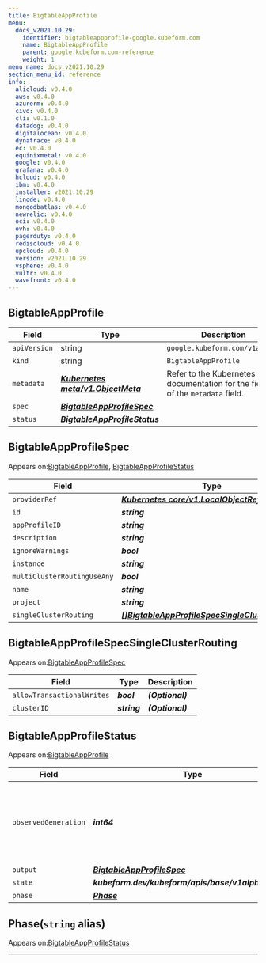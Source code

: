 ```yaml
---
title: BigtableAppProfile
menu:
  docs_v2021.10.29:
    identifier: bigtableappprofile-google.kubeform.com
    name: BigtableAppProfile
    parent: google.kubeform.com-reference
    weight: 1
menu_name: docs_v2021.10.29
section_menu_id: reference
info:
  alicloud: v0.4.0
  aws: v0.4.0
  azurerm: v0.4.0
  civo: v0.4.0
  cli: v0.1.0
  datadog: v0.4.0
  digitalocean: v0.4.0
  dynatrace: v0.4.0
  ec: v0.4.0
  equinixmetal: v0.4.0
  google: v0.4.0
  grafana: v0.4.0
  hcloud: v0.4.0
  ibm: v0.4.0
  installer: v2021.10.29
  linode: v0.4.0
  mongodbatlas: v0.4.0
  newrelic: v0.4.0
  oci: v0.4.0
  ovh: v0.4.0
  pagerduty: v0.4.0
  rediscloud: v0.4.0
  upcloud: v0.4.0
  version: v2021.10.29
  vsphere: v0.4.0
  vultr: v0.4.0
  wavefront: v0.4.0
---
```


## BigtableAppProfile
| Field | Type | Description |
| ------ | ----- | ----------- |
| `apiVersion` | string | `google.kubeform.com/v1alpha1` |
|    `kind` | string | `BigtableAppProfile` |
| `metadata` | ***[Kubernetes meta/v1.ObjectMeta](https://v1-18.docs.kubernetes.io/docs/reference/generated/kubernetes-api/v1.18/#objectmeta-v1-meta)***|Refer to the Kubernetes API documentation for the fields of the `metadata` field.|
| `spec` | ***[BigtableAppProfileSpec](#bigtableappprofilespec)***||
| `status` | ***[BigtableAppProfileStatus](#bigtableappprofilestatus)***||
## BigtableAppProfileSpec

Appears on:[BigtableAppProfile](#bigtableappprofile), [BigtableAppProfileStatus](#bigtableappprofilestatus)

| Field | Type | Description |
| ------ | ----- | ----------- |
| `providerRef` | ***[Kubernetes core/v1.LocalObjectReference](https://v1-18.docs.kubernetes.io/docs/reference/generated/kubernetes-api/v1.18/#localobjectreference-v1-core)***||
| `id` | ***string***||
| `appProfileID` | ***string***||
| `description` | ***string***| ***(Optional)*** |
| `ignoreWarnings` | ***bool***| ***(Optional)*** |
| `instance` | ***string***| ***(Optional)*** |
| `multiClusterRoutingUseAny` | ***bool***| ***(Optional)*** |
| `name` | ***string***| ***(Optional)*** |
| `project` | ***string***| ***(Optional)*** |
| `singleClusterRouting` | ***[[]BigtableAppProfileSpecSingleClusterRouting](#bigtableappprofilespecsingleclusterrouting)***| ***(Optional)*** |
## BigtableAppProfileSpecSingleClusterRouting

Appears on:[BigtableAppProfileSpec](#bigtableappprofilespec)

| Field | Type | Description |
| ------ | ----- | ----------- |
| `allowTransactionalWrites` | ***bool***| ***(Optional)*** |
| `clusterID` | ***string***| ***(Optional)*** |
## BigtableAppProfileStatus

Appears on:[BigtableAppProfile](#bigtableappprofile)

| Field | Type | Description |
| ------ | ----- | ----------- |
| `observedGeneration` | ***int64***| ***(Optional)*** Resource generation, which is updated on mutation by the API Server.|
| `output` | ***[BigtableAppProfileSpec](#bigtableappprofilespec)***| ***(Optional)*** |
| `state` | ***kubeform.dev/kubeform/apis/base/v1alpha1.State***| ***(Optional)*** |
| `phase` | ***[Phase](#phase)***| ***(Optional)*** |
## Phase(`string` alias)

Appears on:[BigtableAppProfileStatus](#bigtableappprofilestatus)

---
